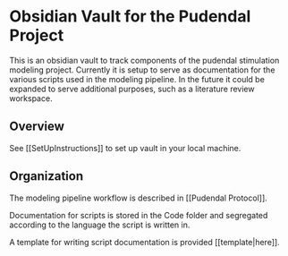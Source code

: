 # Obsidian Vault for the Pudendal Project
This is an obsidian vault to track components of the pudendal stimulation modeling project. Currently it is setup to serve as documentation for the various scripts used in the modeling pipeline. In the future it could be expanded to serve additional purposes, such as a literature review workspace.  
## Overview
See [[SetUpInstructions]] to set up vault in your local machine.
## Organization
The modeling pipeline workflow is described in [[Pudendal Protocol]].

Documentation for scripts is stored in the Code folder and segregated according to the language the script is written in. 

A template for writing script documentation is provided [[template|here]].
